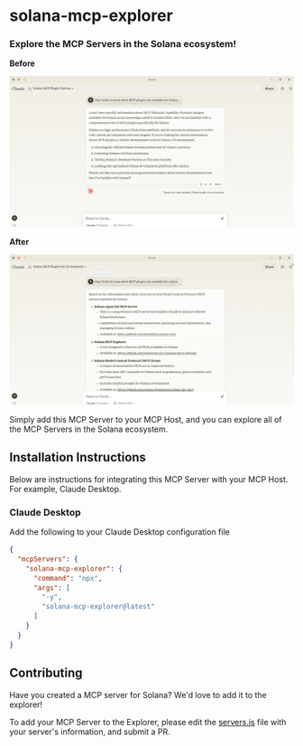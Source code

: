# solana-mcp-explorer
### Explore the MCP Servers in the Solana ecosystem!

**Before**  

![Before Image](./images/before.png)

**After**

![After Image](./images/after.png)


Simply add this MCP Server to your MCP Host, and you can explore all of the MCP Servers in the Solana ecosystem.


## Installation Instructions

Below are instructions for integrating this MCP Server with your MCP Host. For example, Claude Desktop.

### Claude Desktop
Add the following to your Claude Desktop configuration file

```json
{
  "mcpServers": {
    "solana-mcp-explorer": {
      "command": "npx",
      "args": [
        "-y",
        "solana-mcp-explorer@latest"
      ]
    }
  }
}
```

## Contributing

Have you created a MCP server for Solana?
We'd love to add it to the explorer!

To add your MCP Server to the Explorer, please edit the [servers.js](./servers.js) file with your server's information, and submit a PR.
